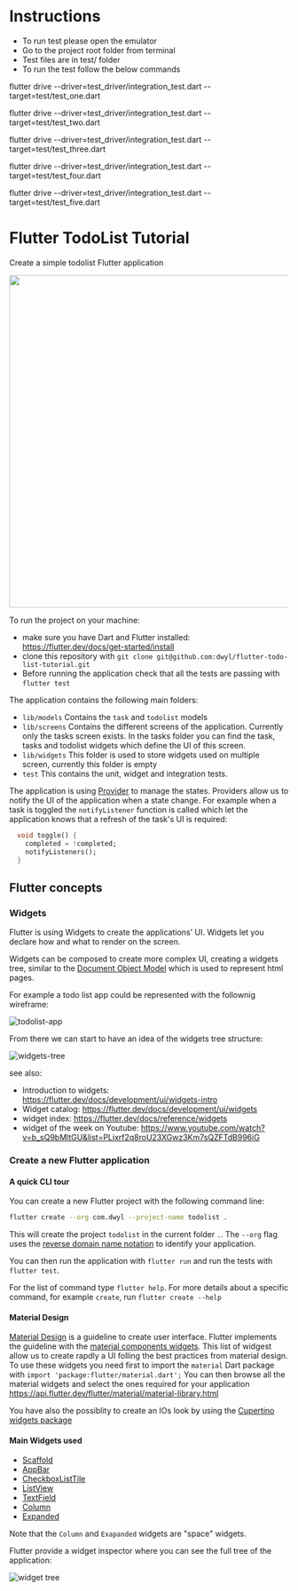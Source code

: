 # Instructions

- To run test please open the emulator
- Go to the project root folder from terminal
- Test files are in test/ folder
- To run the test follow the below commands

flutter drive --driver=test_driver/integration_test.dart --target=test/test_one.dart

flutter drive --driver=test_driver/integration_test.dart --target=test/test_two.dart

flutter drive --driver=test_driver/integration_test.dart --target=test/test_three.dart

flutter drive --driver=test_driver/integration_test.dart --target=test/test_four.dart

flutter drive --driver=test_driver/integration_test.dart --target=test/test_five.dart


# Flutter TodoList Tutorial

Create a simple todolist Flutter application
<div align="center">
  <img src="https://user-images.githubusercontent.com/6057298/109024720-f4041b00-76b5-11eb-9221-ad8660315a0b.gif" height="600">
</div>

To run the project on your machine:
- make sure you have Dart and Flutter installed: https://flutter.dev/docs/get-started/install
- clone this repository with `git clone git@github.com:dwyl/flutter-todo-list-tutorial.git`
- Before running the application check that all the tests are passing with `flutter test`

The application contains the following main folders:

- `lib/models` Contains the `task` and `todolist` models
- `lib/screens` Contains the different screens of the application. Currently only the tasks screen exists.
  In the tasks folder you can find the task, tasks and todolist widgets which define the UI of this screen.
- `lib/widgets` This folder is used to store widgets used on multiple screen, currently this folder is empty
- `test` This contains the unit, widget and integration tests.

The application is using [Provider](https://pub.dev/packages/provider) to manage the states.
Providers allow us to notify the UI of the application when a state change. For example when a
task is toggled the `notifyListener` function is called which let the application knows that a refresh of the
task's UI is required: 

```dart
  void toggle() {
    completed = !completed;
    notifyListeners();
  }
```

## Flutter concepts

### Widgets

Flutter is using Widgets to create the applications' UI.
Widgets let you declare how and what to render on the screen.

Widgets can be composed to create more complex UI, creating a widgets tree,
similar to the [Document Object Model](https://developer.mozilla.org/en-US/docs/Web/API/Document_Object_Model/Introduction)
which is used to represent html pages.

For example a todo list app could be represented with the follownig wireframe:

![todolist-app](https://user-images.githubusercontent.com/6057298/93343915-f3bf4400-f828-11ea-9087-d7cac865cecd.png)

From there we can start to have an idea of the widgets tree structure:

![widgets-tree](https://user-images.githubusercontent.com/6057298/93343977-03d72380-f829-11ea-8c4b-dc964c591e97.png)

see also:

- Introduction to widgets: <https://flutter.dev/docs/development/ui/widgets-intro>
- Widget catalog: <https://flutter.dev/docs/development/ui/widgets>
- widget index: <https://flutter.dev/docs/reference/widgets>
- widget of the week on Youtube: <https://www.youtube.com/watch?v=b_sQ9bMltGU&list=PLjxrf2q8roU23XGwz3Km7sQZFTdB996iG>

### Create a new Flutter application

#### A quick CLI tour

You can create a new Flutter project with the following command line:

```sh
flutter create --org com.dwyl --project-name todolist .
```

This will create the project `todolist` in the current folder `.`.
The `--org` flag uses the [reverse domain name notation](https://en.wikipedia.org/wiki/Reverse_domain_name_notation) to identify your application.

You can then run the application with `flutter run` and run the tests with `flutter test`.

For the list of command type `flutter help`.
For more details about a specific command, for example `create`, run `flutter create --help`

#### Material Design

[Material Design](https://material.io/design/introduction) is a guideline to create user interface.
Flutter implements the guideline with the [material components widgets](https://flutter.dev/docs/development/ui/widgets/material).
This list of widgest allow us to create rapdly a UI folling the best practices from material design.
To use these widgets you need first to import the `material` Dart package with `import 'package:flutter/material.dart';`
You can then browse all the material widgets and select the ones required for your application <https://api.flutter.dev/flutter/material/material-library.html>

You have also the possiblity to create an IOs look by using the [Cupertino widgets package](https://flutter.dev/docs/development/ui/widgets/cupertino)

#### Main Widgets used

- [Scaffold](https://api.flutter.dev/flutter/material/Scaffold-class.html)
- [AppBar](https://api.flutter.dev/flutter/material/AppBar-class.html)
- [CheckboxListTile](https://api.flutter.dev/flutter/material/CheckboxListTile-class.html)
- [ListView](https://api.flutter.dev/flutter/widgets/ListView-class.html)
- [TextField](https://api.flutter.dev/flutter/material/TextField-class.html)
- [Column](https://api.flutter.dev/flutter/widgets/Column-class.html)
- [Expanded](https://api.flutter.dev/flutter/widgets/Expanded-class.html)

Note that the `Column` and `Exapanded` widgets are "space" widgets.

Flutter provide a widget inspector where you can see the full tree
of the application:

![widget tree](https://user-images.githubusercontent.com/6057298/93480078-f6876b00-f8f4-11ea-95df-3c81321e8284.png)
